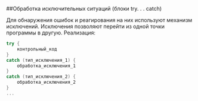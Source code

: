 ##Обработка исключительных ситуаций (блоки try. . . catch)

Для обнаружения ошибок и реагирования на них используют механизм исключений. Исключения позволяют перейти из одной точки программы в другую. Реализация:
```cpp
try {
	контрольный_код
}
catch (тип_исключения_1) {
	обработка_исключения_1
}
catch (тип_исключения_2) {
	обработка_исключения_2
}
...
```